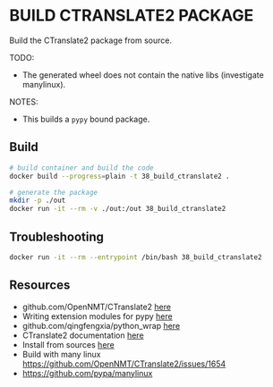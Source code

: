 # BUILD CTRANSLATE2 PACKAGE

Build the CTranslate2 package from source.

TODO:

* The generated wheel does not contain the native libs (investigate manylinux).  

NOTES:

* This builds a `pypy` bound package.  

## Build

```sh
# build container and build the code
docker build --progress=plain -t 38_build_ctranslate2 .

# generate the package
mkdir -p ./out
docker run -it --rm -v ./out:/out 38_build_ctranslate2 
```

## Troubleshooting

```sh
docker run -it --rm --entrypoint /bin/bash 38_build_ctranslate2 
```

## Resources

- github.com/OpenNMT/CTranslate2 [here](https://github.com/OpenNMT/CTranslate2)
- Writing extension modules for pypy [here](https://doc.pypy.org/en/latest/extending.html)
- github.com/qingfengxia/python_wrap [here](https://github.com/qingfengxia/python_wrap)
- CTranslate2 documentation [here](https://opennmt.net/CTranslate2)
- Install from sources [here](https://opennmt.net/CTranslate2/installation.html#install-from-sources)
- Build with many linux https://github.com/OpenNMT/CTranslate2/issues/1654
- https://github.com/pypa/manylinux